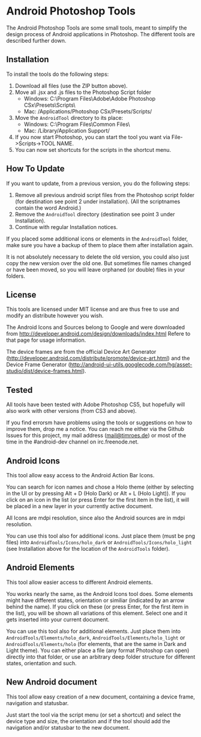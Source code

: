 Android Photoshop Tools
=======================

The Android Photoshop Tools are some small tools, meant to simplify the
design process of Android applications in Photoshop. The different tools
are described further down.


Installation
------------

To install the tools do the following steps:

1. Download all files (use the ZIP button above).
2. Move all .jsx and .js files to the Photoshop Script folder
   - Windows: C:\Program Files\Adobe\Adobe Photoshop CSx\Presets\Scripts\
   - Mac: /Applications/Photoshop CSx/Presets/Scripts/
3. Move the `AndroidTool` directory to its place:
   - Windows: C:\Program Files\Common Files\
   - Mac: /Library/Application Support/
4. If you now start Photoshop, you can start the tool you want 
   via File->Scripts->TOOL NAME. 
5. You can now set shortcuts for the scripts in the shortcut menu.


How To Update
-------------

If you want to update, from a previous version, you do the following steps:

1. Remove all previous android script files from the Photoshop script folder (for destination
   see point 2 under installation). (All the scriptnames contain the word Android.)
2. Remove the `AndroidTool` directory (destination see point 3 under Installation).
3. Continue with regular Installation notices.

If you placed some additional icons or elements in the `AndroidTool` folder, make sure
you have a backup of them to place them after installation again.

It is not absolutely necessary to delete the old version, you could also just copy the new
version over the old one. But sometimes file names changed or have been moved, so you will
leave orphaned (or double) files in your folders.


License
-------

This tools are licensed under MIT license and are thus free to use and modify
an distribute however you wish.

The Android Icons and Sources belong to Google and were downloaded from
http://developer.android.com/design/downloads/index.html
Refere to that page for usage information.

The device frames are from the official Device Art Generator (http://developer.android.com/distribute/promote/device-art.html)
and the Device Frame Generator (http://android-ui-utils.googlecode.com/hg/asset-studio/dist/device-frames.html).


Tested
------

All tools have been tested with Adobe Photoshop CS5, but hopefully will also work
with other versions (from CS3 and above).

If you find errorsm have problems using the tools or suggestions on how to improve them,
drop me a notice. You can reach me either via the Github Issues for this project, my 
mail address (mail@timroes.de) or most of the time in the #android-dev channel on irc.freenode.net.


Android Icons
-------------

This tool allow easy access to the Android Action Bar Icons.

You can search for icon names and chose a Holo theme (either by selecting
in the UI or by pressing Alt + D (Holo Dark) or Alt + L (Holo Light)).
If you click on an icon in the list (or press Enter for the first item in the list), 
it will be placed in a new layer in your currently active document.

All Icons are mdpi resolution, since also the Android sources are in mdpi 
resolution.

You can use this tool also for additional icons. Just place them  (must be png files)
into `AndroidTools/Icons/holo_dark` or `AndroidTools/Icons/holo_light` (see
Installation above for the location of the `AndroidTools` folder).


Android Elements
----------------

This tool allow easier access to different Android elements.

You works nearly the same, as the Android Icons tool does. Some elements might have
different states, orientation or similiar (indicated by an arrow behind the name). 
If you click on these (or press Enter, for the first item in the list), you will be shown
all variations of this element. Select one and it gets inserted into your current document.

You can use this tool also for additional elements. Just place them into `AndroidTools/Elements/holo_dark`,
`AndroidTools/Elements/holo_light` or `AndroidTools/Elements/holo` (for elements, that are the same in Dark
and Light theme). You can either place a file (any format Photoshop can open) directly into that folder, or
use an arbitrary deep folder structure for different states, orientation and such.


New Android document
--------------------

This tool allow easy creation of a new document, containing a device frame, navigation and statusbar.

Just start the tool via the script menu (or set a shortcut) and select the device type and size, the orientation
and if the tool should add the navigation and/or statusbar to the new document.

